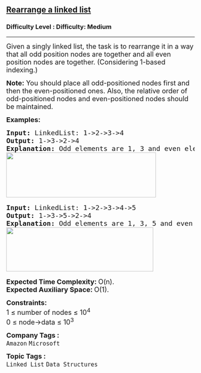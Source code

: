 <h2><a href="https://www.geeksforgeeks.org/problems/rearrange-a-linked-list/1?page=1&category=Linked%20List&difficulty=Medium&status=unsolved&sortBy=submissions">Rearrange a linked list</a></h2><h3>Difficulty Level : Difficulty: Medium</h3><hr><div class="problems_problem_content__Xm_eO"><p><span style="font-size: 18px;">Given a singly linked list, the task is to rearrange it in a way that all odd position nodes are together and all even position nodes are together. (</span><span style="font-size: 18px;">C</span><span style="font-size: 18px;">onsidering 1-based indexing.</span><span style="font-size: 18px;">)</span></p>
<p><span style="font-size: 18px;"><strong>Note:</strong></span><span style="font-size: 18px;"> You should place all odd-positioned nodes first and then the even-positioned ones. Also, the relative order of odd-positioned nodes and even-positioned nodes should be maintained.&nbsp;</span></p>
<p><span style="font-size: 18px;"><strong>Examples:</strong></span></p>
<pre><span style="font-size: 18px;"><strong>Input: </strong>LinkedList: 1-&gt;2-&gt;3-&gt;4
<strong>Output: </strong>1-&gt;3-&gt;2-&gt;4 
<strong>Explanation: </strong>Odd elements are 1, 3 and even elements are 2, 4. Hence, resultant linked list is 1-&gt;3-&gt;2-&gt;4<br></span><img src="https://media.geeksforgeeks.org/img-practice/prod/addEditProblem/700045/Web/Other/blobid0_1722066423.png" width="400" height="120"> </pre>
<pre><span style="font-size: 18px;"><strong>Input: </strong>LinkedList: 1-&gt;2-&gt;3-&gt;4-&gt;5
<strong>Output: </strong>1-&gt;3-&gt;5-&gt;2-&gt;4 
<strong>Explanation:</strong> Odd elements are 1, 3, 5 and even elements are 2, 4. Hence, resultant linked list is 1-&gt;3-&gt;5-&gt;2-&gt;4.<br></span><img src="https://media.geeksforgeeks.org/img-practice/prod/addEditProblem/700045/Web/Other/blobid1_1722066444.png" width="393" height="118"> </pre>
<p><span style="font-size: 18px;"><strong>Expected Time Complexity:&nbsp;</strong>O(n).<br><strong>Expected Auxiliary Space:&nbsp;</strong>O(1).</span></p>
<p><span style="font-size: 18px;"><strong>Constraints:</strong><br>1 ≤ number of nodes ≤ 10<sup>4</sup><br>0 ≤ node-&gt;data ≤ 10<sup>3</sup></span></p></div><p><span style=font-size:18px><strong>Company Tags : </strong><br><code>Amazon</code>&nbsp;<code>Microsoft</code>&nbsp;<br><p><span style=font-size:18px><strong>Topic Tags : </strong><br><code>Linked List</code>&nbsp;<code>Data Structures</code>&nbsp;